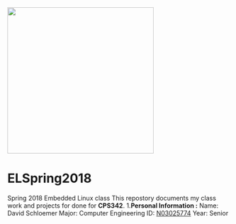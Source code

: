 <img src="https://www.newpaltz.edu/media/identity/logos/newpaltzlogo.jpg" width="330"/>

# ELSpring2018
Spring 2018 Embedded Linux class
This repostory documents my class work and projects for done for **CPS342**.
1.**Personal Information :**
Name: David Schloemer
Major: Computer Engineering
ID: [N03025774](https://github.com/N03025774)
Year: Senior
